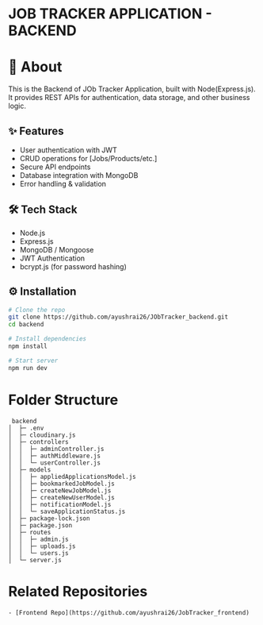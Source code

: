 # JOB TRACKER APPLICATION - BACKEND

# 🚀 About 

This is the Backend of JOb Tracker Application, built with Node(Express.js).
It provides REST APIs for authentication, data storage, and other business logic.

## ✨ Features
- User authentication with JWT
- CRUD operations for [Jobs/Products/etc.]
- Secure API endpoints
- Database integration with MongoDB
- Error handling & validation


## 🛠 Tech Stack
- Node.js
- Express.js
- MongoDB / Mongoose
- JWT Authentication
- bcrypt.js (for password hashing)


## ⚙️ Installation
```bash
# Clone the repo
git clone https://github.com/ayushrai26/JObTracker_backend.git
cd backend

# Install dependencies
npm install

# Start server
npm run dev


```
# Folder Structure
```
 backend
│  ├─ .env
│  ├─ cloudinary.js
│  ├─ controllers
│  │  ├─ adminController.js
│  │  ├─ authMiddleware.js
│  │  └─ userController.js
│  ├─ models
│  │  ├─ appliedApplicationsModel.js
│  │  ├─ bookmarkedJobModel.js
│  │  ├─ createNewJobModel.js
│  │  ├─ createNewUserModel.js
│  │  ├─ notificationModel.js
│  │  └─ saveApplicationStatus.js
│  ├─ package-lock.json
│  ├─ package.json
│  ├─ routes
│  │  ├─ admin.js
│  │  ├─ uploads.js
│  │  └─ users.js
│  └─ server.js
```

# Related Repositories
```
- [Frontend Repo](https://github.com/ayushrai26/JobTracker_frontend)
